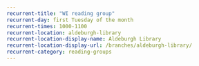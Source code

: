 ```yaml
---
recurrent-title: "WI reading group"
recurrent-day: first Tuesday of the month
recurrent-times: 1000-1100
recurrent-location: aldeburgh-library
recurrent-location-display-name: Aldeburgh Library
recurrent-location-display-url: /branches/aldeburgh-library/
recurrent-category: reading-groups
---
```

